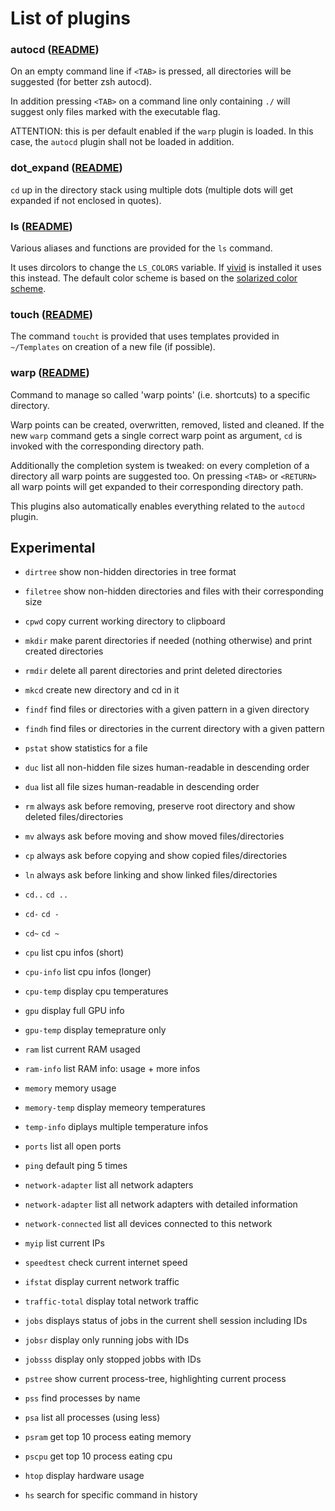 # List of plugins

### autocd ([README](plugins/DIRECTORY_AND_FILES/autocd/README.md))
On an empty command line if `<TAB>` is pressed, all directories will be suggested (for better zsh autocd).

In addition pressing `<TAB>` on a command line only containing `./` will suggest only files marked with the executable flag.

ATTENTION: this is per default enabled if the `warp` plugin is loaded. In this case, the `autocd` plugin shall not be loaded in addition.

### dot_expand ([README](plugins/DIRECTORY_AND_FILES/dot_expand/README.md))
`cd` up in the directory stack using multiple dots (multiple dots will get expanded if not enclosed in quotes).

### ls ([README](plugins/DIRECTORY_AND_FILES/ls/README.md))
Various aliases and functions are provided for the `ls` command.

It uses dircolors to change the `LS_COLORS` variable. If [vivid](https://github.com/sharkdp/vivid) is installed it uses this instead. The default color scheme is based on the [solarized color scheme](https://en.wikipedia.org/wiki/Solarized_(color_scheme)).

### touch ([README](plugins/DIRECTORY_AND_FILES/touch/README.md))
The command `toucht` is provided that uses templates provided in `~/Templates` on creation of a new file (if possible).

### warp ([README](plugins/DIRECTORY_AND_FILES/warp/README.md))
Command to manage so called 'warp points' (i.e. shortcuts) to a specific directory.

Warp points can be created, overwritten, removed, listed and cleaned. If the new `warp` command gets a single correct warp point as argument, `cd` is invoked with the corresponding directory path.

Additionally the completion system is tweaked: on every completion of a directory all warp points are suggested too. On pressing `<TAB>` or `<RETURN>` all warp points will get expanded to their corresponding directory path.

This plugins also automatically enables everything related to the `autocd` plugin.


## Experimental

- `dirtree` show non-hidden directories in tree format
- `filetree` show non-hidden directories and files with their corresponding size
- `cpwd` copy current working directory to clipboard
- `mkdir` make parent directories if needed (nothing otherwise) and print created directories
- `rmdir` delete all parent directories and print deleted directories
- `mkcd` create new directory and cd in it
- `findf` find files or directories with a given pattern in a given directory
- `findh` find files or directories in the current directory with a given pattern
- `pstat` show statistics for a file
- `duc` list all non-hidden file sizes human-readable in descending order
- `dua` list all file sizes human-readable in descending order
- `rm` always ask before removing, preserve root directory and show deleted files/directories
- `mv` always ask before moving and show moved files/directories
- `cp` always ask before copying and show copied files/directories
- `ln` always ask before linking and show linked files/directories
- `cd..` `cd ..`
- `cd-` `cd -`
- `cd~` `cd ~`

- `cpu` list cpu infos (short)
- `cpu-info` list cpu infos (longer)
- `cpu-temp` display cpu temperatures
- `gpu` display full GPU info
- `gpu-temp` display temeprature only
- `ram` list current RAM usaged
- `ram-info` list RAM info: usage + more infos
- `memory` memory usage
- `memory-temp` display memeory temperatures
- `temp-info` diplays multiple temperature infos
- `ports` list all open ports
- `ping` default ping 5 times
- `network-adapter` list all network adapters
- `network-adapter` list all network adapters with detailed information
- `network-connected` list all devices connected to this network
- `myip` list current IPs
- `speedtest` check current internet speed
- `ifstat` display current network traffic
- `traffic-total`  display total network traffic
- `jobs` displays status of jobs in the current shell session including IDs
- `jobsr` display only running jobs with IDs
- `jobsss` display only stopped jobbs with IDs
- `pstree` show current process-tree, highlighting current process
- `pss` find processes by name
- `psa` list all processes (using less)
- `psram` get top 10 process eating memory
- `pscpu` get top 10 process eating cpu
- `htop` display hardware usage
- `hs` search for specific command in history
